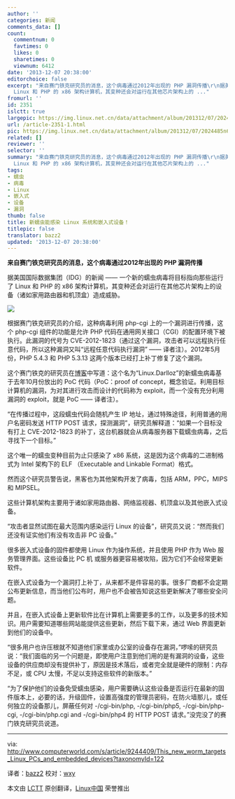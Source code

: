 ```yaml
---
author: ''
categories: 新闻
comments_data: []
count:
  commentnum: 0
  favtimes: 0
  likes: 0
  sharetimes: 0
  viewnum: 6412
date: '2013-12-07 20:38:00'
editorchoice: false
excerpt: "来自赛门铁克研究员的消息，这个病毒通过2012年出现的 PHP 漏洞传播\r\n据美国国际数据集团（IDG）的新闻  一个新的蠕虫病毒将目标指向那些运行了
  Linux 和 PHP 的 x86 架构计算机，其变种还会对运行在其他芯片架构上的 ..."
fromurl: ''
id: 2351
islctt: true
largepic: https://img.linux.net.cn/data/attachment/album/201312/07/2024485n6n16t1d7tlq1vm.png
url: /article-2351-1.html
pic: https://img.linux.net.cn/data/attachment/album/201312/07/2024485n6n16t1d7tlq1vm.png.thumb.jpg
related: []
reviewer: ''
selector: ''
summary: "来自赛门铁克研究员的消息，这个病毒通过2012年出现的 PHP 漏洞传播\r\n据美国国际数据集团（IDG）的新闻  一个新的蠕虫病毒将目标指向那些运行了
  Linux 和 PHP 的 x86 架构计算机，其变种还会对运行在其他芯片架构上的 ..."
tags:
- 蠕虫
- 病毒
- Linux
- 嵌入式
- 设备
- 漏洞
thumb: false
title: 新蠕虫能感染 Linux 系统和嵌入式设备！
titlepic: false
translator: bazz2
updated: '2013-12-07 20:38:00'
---
```


**来自赛门铁克研究员的消息，这个病毒通过2012年出现的 PHP 漏洞传播**


据美国国际数据集团（IDG）的新闻 —— 一个新的蠕虫病毒将目标指向那些运行了 Linux 和 PHP 的 x86 架构计算机，其变种还会对运行在其他芯片架构上的设备（诸如家用路由器和机顶盒）造成威胁。


![](https://img.linux.net.cn/data/attachment/album/201312/07/2024485n6n16t1d7tlq1vm.png)


根据赛门铁克研究员的介绍，这种病毒利用 php-cgi 上的一个漏洞进行传播，这个 php-cgi 组件的功能是允许 PHP 代码在通用网关接口（CGI）的配置环境下被执行。此漏洞的代号为 CVE-2012-1823（通过这个漏洞，攻击者可以远程执行任意代码，所以这种漏洞又叫“远程任意代码执行漏洞” —— 译者注）。2012年5月份，PHP 5.4.3 和 PHP 5.3.13 这两个版本已经打上补丁修复了这个漏洞。


这个赛门铁克的研究员在[博客](http://www.symantec.com/connect/blogs/linux-worm-targeting-hidden-devices)中写道：这个名为“Linux.Darlloz”的新蠕虫病毒基于去年10月份放出的 PoC 代码（PoC：proof of concept，概念验证。利用目标计算机的漏洞，为对其进行攻击而设计的代码称为 exploit，而一个没有充分利用漏洞的 exploit，就是 PoC —— 译者注）。


“在传播过程中，这段蠕虫代码会随机产生 IP 地址，通过特殊途径，利用普通的用户名密码发送 HTTP POST 请求，探测漏洞”，研究员解释道：“如果一个目标没有打上 CVE-2012-1823 的补丁，这台机器就会从病毒服务器下载蠕虫病毒，之后寻找下一个目标。”


这个唯一的蠕虫变种目前为止只感染了 x86 系统，这是因为这个病毒的二进制格式为 Intel 架构下的 ELF （Executable and Linkable Format）格式。


然而这个研究员警告说，黑客也为其他架构开发了病毒，包括 ARM，PPC，MIPS 和 MIPSEL。


这些计算机架构主要用于诸如家用路由器、网络监视器、机顶盒以及其他嵌入式设备。


“攻击者显然试图在最大范围内感染运行 Linux 的设备”，研究员又说：“然而我们还没有证实他们有没有攻击非 PC 设备。”


很多嵌入式设备的固件都使用 Linux 作为操作系统，并且使用 PHP 作为 Web 服务管理界面。这些设备比 PC 机 或服务器更容易被攻陷，因为它们不会经常更新软件。


在嵌入式设备为一个漏洞打上补丁，从来都不是件容易的事。很多厂商都不会定期公布更新信息，而当他们公布时，用户也不会被告知说这些更新解决了哪些安全问题。


并且，在嵌入式设备上更新软件比在计算机上需要更多的工作，以及更多的技术知识。用户需要知道哪些网站能提供这些更新，然后下载下来，通过 Web 界面更新到他们的设备中。


“很多用户也许压根就不知道他们家里或办公室的设备存在漏洞，”啰嗦的研究员说：“我们面临的另一个问题是，即使用户注意到他们用的是有漏洞的设备，这些设备的供应商却没有提供补丁，原因是技术落后，或者完全就是硬件的限制：内存不足，或 CPU 太慢，不足以支持这些软件的新版本。”


“为了保护他们的设备免受蠕虫感染，用户需要确认这些设备是否运行在最新的固件版本上，必要的话，升级固件，设置高强度的管理员密码，在防火墙那儿，或任何独立的设备那儿，屏蔽任何对 -/cgi-bin/php, -/cgi-bin/php5, -/cgi-bin/php-cgi, -/cgi-bin/php.cgi and -/cgi-bin/php4 的 HTTP POST 请求。”没完没了的赛门铁克研究员说道。




---


via: <http://www.computerworld.com/s/article/9244409/This_new_worm_targets_Linux_PCs_and_embedded_devices?taxonomyId=122>


译者：[bazz2](https://github.com/bazz2) 校对：[wxy](https://github.com/wxy)


本文由 [LCTT](https://github.com/LCTT/TranslateProject) 原创翻译，[Linux中国](http://linux.cn/) 荣誉推出